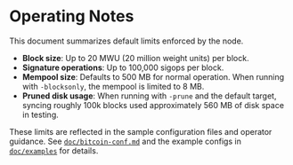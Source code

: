 # Operating Notes

This document summarizes default limits enforced by the node.

- **Block size**: Up to 20&nbsp;MWU (20 million weight units) per block.
- **Signature operations**: Up to 100,000 sigops per block.
- **Mempool size**: Defaults to 500&nbsp;MB for normal operation. When running with `-blocksonly`, the mempool is limited to 8&nbsp;MB.
- **Pruned disk usage**: When running with `-prune` and the default target, syncing roughly 100k blocks used approximately 560&nbsp;MB of disk space in testing.

These limits are reflected in the sample configuration files and operator guidance. See [`doc/bitcoin-conf.md`](bitcoin-conf.md) and the example configs in [`doc/examples`](examples) for details.
